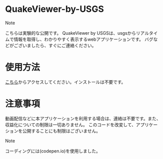 # QuakeViewer-by-USGS
>[!NOTE]
>こちらは実験的な公開です。
QuakeViewer by USGSは、usgsからリアルタイムで情報を取得し、わかりやすく表示するwebアプリケーションです。
バグなどがございましたら、すぐにご連絡ください。

# 使用方法
[こちら](https://hayato040404.github.io/QuakeViewer-by-USGS/)からアクセスしてください。インストールは不要です。

# 注意事項
動画配信などに本アプリケーションを利用する場合は、連絡は不要です。また、収益化についての制限は一切ありません。
このコードを改変して、アプリケーションを公開することにも制限はございません。
>[!NOTE]
>コーディングには(codepen.io)を使用しました。
